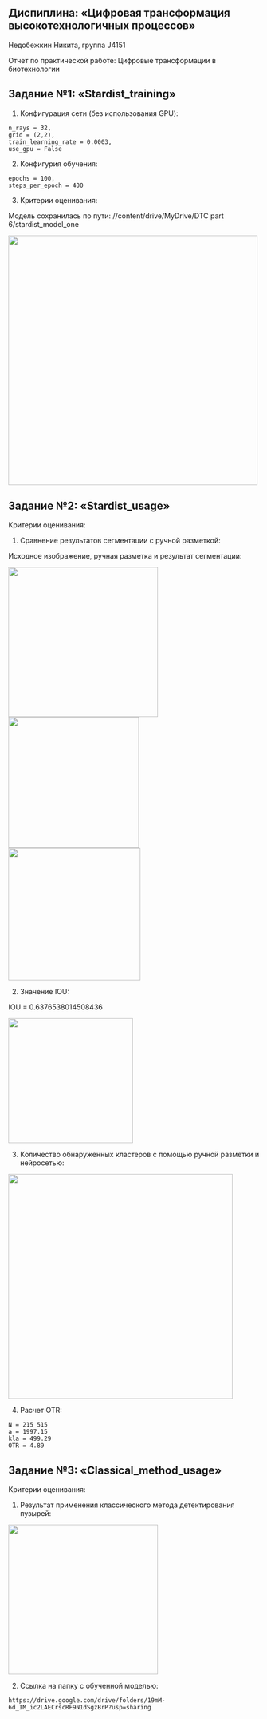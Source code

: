 Диспиплина: «Цифровая трансформация высокотехнологичных процессов»
---------------------

Недобежкин Никита, группа J4151

Отчет по практической работе: Цифровые трансформации в биотехнологии

Задание №1: «Stardist_training»
-------------

1. Конфигурация сети (без использования GPU):
```
n_rays = 32,
grid = (2,2),
train_learning_rate = 0.0003,
use_gpu = False
```

2. Конфигурия обучения:
```
epochs = 100,
steps_per_epoch = 400
```

3. Критерии оценивания:

Модель сохранилась по пути: //content/drive/MyDrive/DTC part 6/stardist_model_one

<img src="https://github.com/MrShaller/MrShaller/assets/62774239/9790d19b-2fff-41ff-b4dd-b2e6e15e1602" width="500"/>


Задание №2: «Stardist_usage»
------------------------------------------
Критерии оценивания:

1. Сравнение результатов сегментации с ручной разметкой:

Исходное изображение, ручная разметка и результат сегментации:

<p float="left">
  <img src="https://github.com/MrShaller/MrShaller/assets/62774239/880beed1-91e5-4ce0-bc77-c30a12d5e1ae" width="300"/>
  <img src="https://github.com/MrShaller/MrShaller/assets/62774239/b5c64c52-e34d-4c67-ad24-2df35aab2021" width="262"/>
  <img src="https://github.com/MrShaller/MrShaller/assets/62774239/1bde3a7a-d229-44aa-9af6-c3cc85caa73e" width="265"/>
</p>

2. Значение IOU:

IOU = 0.6376538014508436

<img src="https://github.com/MrShaller/MrShaller/assets/62774239/68fc5c4a-7f8f-4616-abb1-479b3e558cf2" width="250"/>

3. Количество обнаруженных кластеров с помощью ручной разметки и нейросетью:

<img src="https://github.com/MrShaller/MrShaller/assets/62774239/cb6d41b8-32a2-4ef2-9894-27a54a96c844" width="450"/>

4. Расчет OTR:
```
N = 215 515
a = 1997.15
kla = 499.29
OTR = 4.89
```

Задание №3: «Classical_method_usage»
-----------------------------
Критерии оценивания:

1. Результат применения классического метода детектирования пузырей:

<img src="https://github.com/MrShaller/MrShaller/assets/62774239/3e56bd17-a33f-49c8-8f62-747de5fec5a8" width="300"/>

2. Ссылка на папку с обученной моделью:
```
https://drive.google.com/drive/folders/19mM-6d_IM_ic2LAECrscRF9N1dSgzBrP?usp=sharing
```
